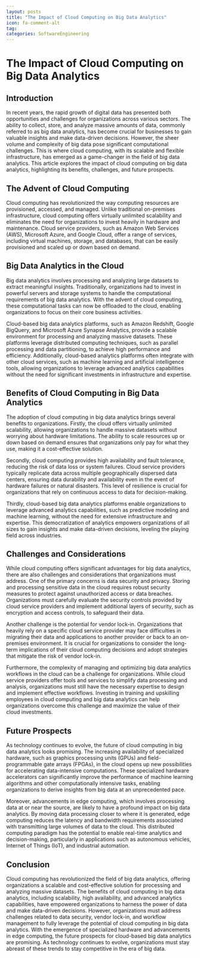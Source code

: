 ```yaml
---
layout: posts
title: "The Impact of Cloud Computing on Big Data Analytics"
icon: fa-comment-alt
tag:      
categories: SoftwareEngineering
---
```



# The Impact of Cloud Computing on Big Data Analytics

## Introduction

In recent years, the rapid growth of digital data has presented both opportunities and challenges for organizations across various sectors. The ability to collect, store, and analyze massive amounts of data, commonly referred to as big data analytics, has become crucial for businesses to gain valuable insights and make data-driven decisions. However, the sheer volume and complexity of big data pose significant computational challenges. This is where cloud computing, with its scalable and flexible infrastructure, has emerged as a game-changer in the field of big data analytics. This article explores the impact of cloud computing on big data analytics, highlighting its benefits, challenges, and future prospects.

## The Advent of Cloud Computing

Cloud computing has revolutionized the way computing resources are provisioned, accessed, and managed. Unlike traditional on-premises infrastructure, cloud computing offers virtually unlimited scalability and eliminates the need for organizations to invest heavily in hardware and maintenance. Cloud service providers, such as Amazon Web Services (AWS), Microsoft Azure, and Google Cloud, offer a range of services, including virtual machines, storage, and databases, that can be easily provisioned and scaled up or down based on demand.

## Big Data Analytics in the Cloud

Big data analytics involves processing and analyzing large datasets to extract meaningful insights. Traditionally, organizations had to invest in powerful servers and storage systems to handle the computational requirements of big data analytics. With the advent of cloud computing, these computational tasks can now be offloaded to the cloud, enabling organizations to focus on their core business activities.

Cloud-based big data analytics platforms, such as Amazon Redshift, Google BigQuery, and Microsoft Azure Synapse Analytics, provide a scalable environment for processing and analyzing massive datasets. These platforms leverage distributed computing techniques, such as parallel processing and data partitioning, to achieve high performance and efficiency. Additionally, cloud-based analytics platforms often integrate with other cloud services, such as machine learning and artificial intelligence tools, allowing organizations to leverage advanced analytics capabilities without the need for significant investments in infrastructure and expertise.

## Benefits of Cloud Computing in Big Data Analytics

The adoption of cloud computing in big data analytics brings several benefits to organizations. Firstly, the cloud offers virtually unlimited scalability, allowing organizations to handle massive datasets without worrying about hardware limitations. The ability to scale resources up or down based on demand ensures that organizations only pay for what they use, making it a cost-effective solution.

Secondly, cloud computing provides high availability and fault tolerance, reducing the risk of data loss or system failures. Cloud service providers typically replicate data across multiple geographically dispersed data centers, ensuring data durability and availability even in the event of hardware failures or natural disasters. This level of resilience is crucial for organizations that rely on continuous access to data for decision-making.

Thirdly, cloud-based big data analytics platforms enable organizations to leverage advanced analytics capabilities, such as predictive modeling and machine learning, without the need for extensive infrastructure and expertise. This democratization of analytics empowers organizations of all sizes to gain insights and make data-driven decisions, leveling the playing field across industries.

## Challenges and Considerations

While cloud computing offers significant advantages for big data analytics, there are also challenges and considerations that organizations must address. One of the primary concerns is data security and privacy. Storing and processing sensitive data in the cloud requires robust security measures to protect against unauthorized access or data breaches. Organizations must carefully evaluate the security controls provided by cloud service providers and implement additional layers of security, such as encryption and access controls, to safeguard their data.

Another challenge is the potential for vendor lock-in. Organizations that heavily rely on a specific cloud service provider may face difficulties in migrating their data and applications to another provider or back to an on-premises environment. It is crucial for organizations to consider the long-term implications of their cloud computing decisions and adopt strategies that mitigate the risk of vendor lock-in.

Furthermore, the complexity of managing and optimizing big data analytics workflows in the cloud can be a challenge for organizations. While cloud service providers offer tools and services to simplify data processing and analysis, organizations must still have the necessary expertise to design and implement effective workflows. Investing in training and upskilling employees in cloud computing and big data analytics can help organizations overcome this challenge and maximize the value of their cloud investments.

## Future Prospects

As technology continues to evolve, the future of cloud computing in big data analytics looks promising. The increasing availability of specialized hardware, such as graphics processing units (GPUs) and field-programmable gate arrays (FPGAs), in the cloud opens up new possibilities for accelerating data-intensive computations. These specialized hardware accelerators can significantly improve the performance of machine learning algorithms and other computationally intensive tasks, enabling organizations to derive insights from big data at an unprecedented pace.

Moreover, advancements in edge computing, which involves processing data at or near the source, are likely to have a profound impact on big data analytics. By moving data processing closer to where it is generated, edge computing reduces the latency and bandwidth requirements associated with transmitting large volumes of data to the cloud. This distributed computing paradigm has the potential to enable real-time analytics and decision-making, particularly in applications such as autonomous vehicles, Internet of Things (IoT), and industrial automation.

## Conclusion

Cloud computing has revolutionized the field of big data analytics, offering organizations a scalable and cost-effective solution for processing and analyzing massive datasets. The benefits of cloud computing in big data analytics, including scalability, high availability, and advanced analytics capabilities, have empowered organizations to harness the power of data and make data-driven decisions. However, organizations must address challenges related to data security, vendor lock-in, and workflow management to fully leverage the potential of cloud computing in big data analytics. With the emergence of specialized hardware and advancements in edge computing, the future prospects for cloud-based big data analytics are promising. As technology continues to evolve, organizations must stay abreast of these trends to stay competitive in the era of big data.